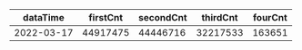 |dataTime|firstCnt|secondCnt|thirdCnt|fourCnt|
|-|-|-|-|-|
|2022-03-17|44917475|44446716|32217533|163651|